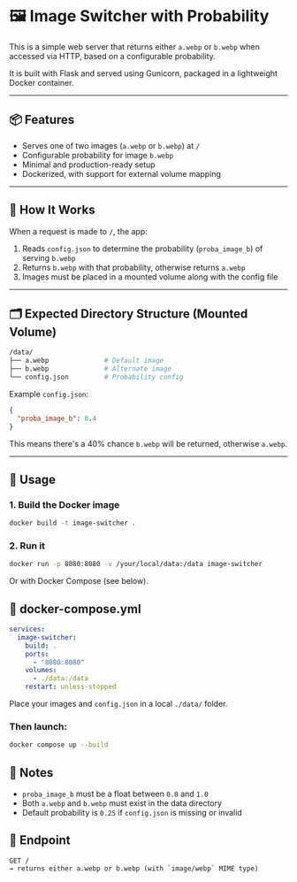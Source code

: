 # 🖼️ Image Switcher with Probability

This is a simple web server that returns either `a.webp` or `b.webp` when accessed via HTTP, based on a configurable probability.

It is built with Flask and served using Gunicorn, packaged in a lightweight Docker container.

---

## 📦 Features

- Serves one of two images (`a.webp` or `b.webp`) at `/`
- Configurable probability for image `b.webp`
- Minimal and production-ready setup
- Dockerized, with support for external volume mapping

---

## 🧠 How It Works

When a request is made to `/`, the app:

1. Reads `config.json` to determine the probability (`proba_image_b`) of serving `b.webp`
2. Returns `b.webp` with that probability, otherwise returns `a.webp`
3. Images must be placed in a mounted volume along with the config file

---

## 🗂️ Expected Directory Structure (Mounted Volume)

```bash
/data/
├── a.webp              # Default image
├── b.webp              # Alternate image
└── config.json         # Probability config
````

Example `config.json`:

```json
{
  "proba_image_b": 0.4
}
```

This means there's a 40% chance `b.webp` will be returned, otherwise `a.webp`.

---

## 🚀 Usage

### 1. Build the Docker image

```bash
docker build -t image-switcher .
```

### 2. Run it

```bash
docker run -p 8080:8080 -v /your/local/data:/data image-switcher
```

Or with Docker Compose (see below).


## 🐳 docker-compose.yml

```yaml
services:
  image-switcher:
    build: .
    ports:
      - "8080:8080"
    volumes:
      - ./data:/data
    restart: unless-stopped
```

Place your images and `config.json` in a local `./data/` folder.

### Then launch:

```bash
docker compose up --build
```


## 📝 Notes

* `proba_image_b` must be a float between `0.0` and `1.0`
* Both `a.webp` and `b.webp` must exist in the data directory
* Default probability is `0.25` if `config.json` is missing or invalid


## 📍 Endpoint

```
GET /
→ returns either a.webp or b.webp (with `image/webp` MIME type)
```

